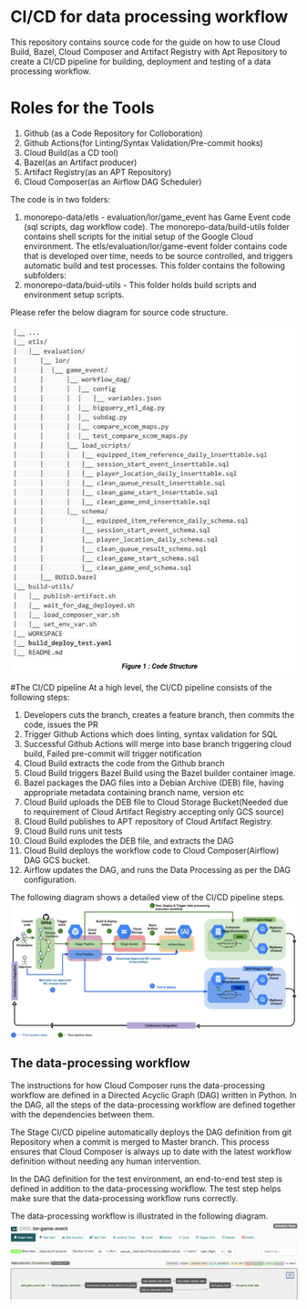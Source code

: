 # CI/CD for data processing workflow
This repository contains source code for the guide on how to use Cloud Build, Bazel, Cloud Composer and Artifact Registry with Apt Repository to create a CI/CD pipeline for building, deployment and testing of a data processing workflow.

# Roles for the Tools
1. Github (as a Code Repository for Colloboration)
2. Github Actions(for Linting/Syntax Validation/Pre-commit hooks)
3. Cloud Build(as a CD tool)
4. Bazel(as an Artifact producer)
5. Artifact Registry(as an APT Repository)
6. Cloud Composer(as an Airflow DAG Scheduler)

The code is in two folders:

1. monorepo-data/etls -
evaluation/lor/game_event has Game Event code (sql scripts, dag workflow code).
The monorepo-data/build-utils folder contains shell scripts for the initial setup of the Google Cloud environment.
The etls/evaluation/lor/game-event folder contains code that is developed over time, needs to be source controlled, and triggers automatic build and test processes. This folder contains the following subfolders:
2. monorepo-data/buid-utils -
This folder holds build scripts and environment setup scripts.

Please refer the below diagram for source code structure.
   
![](img/code_structure.png)

#The CI/CD pipeline
At a high level, the CI/CD pipeline consists of the following steps:

1. Developers cuts the branch, creates a feature branch, then commits the code, issues the PR
2. Trigger Github Actions which does linting, syntax validation for SQL
3. Successful Github Actions will merge into base branch triggering cloud build, Failed pre-commit will trigger notification
4. Cloud Build extracts the code from the Github branch
5. Cloud Build triggers Bazel Build using the Bazel builder container image.
6. Bazel packages the DAG files into a Debian Archive (DEB) file, having appropriate metadata containing branch name, version etc
7. Cloud Build uploads the DEB file to Cloud Storage Bucket(Needed due to requirement of Cloud Artifact Registry accepting only GCS source)
8. Cloud Build publishes to APT repository of Cloud Artifact Registry.
9. Cloud Build runs unit tests
10. Cloud Build explodes the DEB file, and extracts the DAG
11. Cloud Build deploys the workflow code to Cloud Composer(Airflow) DAG GCS bucket.
12. Airflow updates the DAG, and runs the Data Processing as per the DAG configuration.

The following diagram shows a detailed view of the CI/CD pipeline steps.
![](img/BigQuery_CICD.png)

## The data-processing workflow

The instructions for how Cloud Composer runs the data-processing workflow are defined in a Directed Acyclic Graph (DAG) written in Python. In the DAG, all the steps of the data-processing workflow are defined together with the dependencies between them.

The Stage CI/CD pipeline automatically deploys the DAG definition from git Repository when a commit is merged to Master branch. This process ensures that Cloud Composer is always up to date with the latest workflow definition without needing any human intervention.

In the DAG definition for the test environment, an end-to-end test step is defined in addition to the data-processing workflow. The test step helps make sure that the data-processing workflow runs correctly.

The data-processing workflow is illustrated in the following diagram.
![](img/lor_game_event.png)

